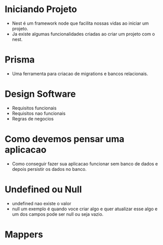 # Iniciando Projeto
- Nest é um framework node que facilita nossas vidas ao iniciar um projeto.
- Ja existe algumas funcionalidades criadas ao criar um projeto com o nest.

# Prisma
- Uma ferramenta para criacao de migrations e bancos relacionais.


# Design Software
- Requisitos funcionais
- Requisitos nao funcionais
- Regras de negocios

# Como devemos pensar uma aplicacao
- Como conseguir fazer sua aplicacao funcionar sem banco de dados e depois persistir os dados no banco.

# Undefined ou Null
- undefined nao existe o valor
- null um exemplo é quando voce criar algo e quer atualizar esse algo e um dos campos pode ser null ou seja vazio.

# Mappers